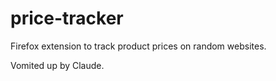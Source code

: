 # price-tracker

Firefox extension to track product prices on random websites.

Vomited up by Claude.
